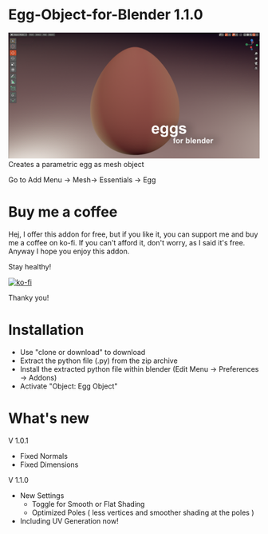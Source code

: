 # Egg-Object-for-Blender 1.1.0

<img src="images/eggsforblender.png">
Creates a parametric egg as mesh object 

Go to Add Menu -> Mesh-> Essentials -> Egg

# Buy me a coffee

Hej, I offer this addon for free, but if you like it, you can support me and buy me a coffee on ko-fi. If you can't afford it, don't worry, as I said it's free. Anyway I hope you enjoy this addon. 

Stay healthy!

[![ko-fi](https://www.ko-fi.com/img/githubbutton_sm.svg)](https://ko-fi.com/I2I31T92M)

Thanky you! 


# Installation

- Use "clone or download" to download 
- Extract the python file (.py) from the zip archive 
- Install the extracted python file within blender  (Edit Menu -> Preferences -> Addons)
- Activate "Object: Egg Object"

# What's new

V 1.0.1
  - Fixed Normals
  - Fixed Dimensions

V 1.1.0
  - New Settings
    - Toggle for Smooth or Flat Shading
    - Optimized Poles ( less vertices and smoother shading at the poles )
  - Including UV Generation now! 
